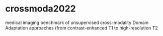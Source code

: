 # crossmoda2022
medical imaging benchmark of unsupervised cross-modality Domain Adaptation approaches (from contrast-enhanced T1 to high-resolution T2
